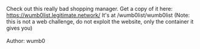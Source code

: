 Check out this really bad shopping manager. Get a copy of it here: https://wumb0list.legitimate.network/ It's at /wumb0list/wumb0list (Note: this is not a web challenge, do not exploit the website, only the container it gives you)<br><br>
Author: wumb0